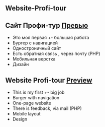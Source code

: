 ## Website-Profi-tour 
## Сайт Профи-тур [Превью](https://pythonandreevih.github.io/Website-Profi-tour/)
- Это моя первая +- большая работа
- Бургер с навигацией 
- Одностроничный сайт
- Есть обратная связь , через почту (PHP)
- Мобильная верстка
- Дизайн

## Website Profi-tour  [Preview](https://pythonandreevih.github.io/Website-Profi-tour/)
- This is my first +- big job
- Burger with navigation 
- One-page website
- There is feedback, via mail (PHP)
- Mobile layout
- Design


